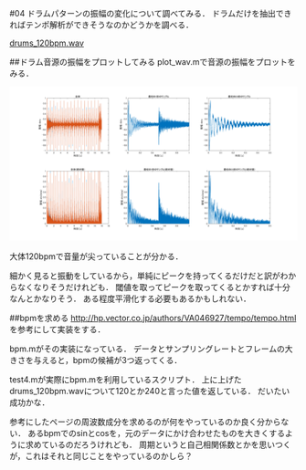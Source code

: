 #04
ドラムパターンの振幅の変化について調べてみる．
ドラムだけを抽出できればテンポ解析ができそうなのかどうかを調べる．

[drums_120bpm.wav](/6314089/Audio/drums_120bpm.wav)

##ドラム音源の振幅をプロットしてみる
plot_wav.mで音源の振幅をプロットをみる．

![img0](/6314089/04/img/0.png)

大体120bpmで音量が尖っていることが分かる．

細かく見ると振動をしているから，単純にピークを持ってくるだけだと訳がわからなくなりそうだけれども．
閾値を取ってピークを取ってくるとかすれば十分なんとかなりそう．
ある程度平滑化する必要もあるかもしれない．

##bpmを求める
http://hp.vector.co.jp/authors/VA046927/tempo/tempo.html
を参考にして実装をする．

bpm.mがその実装になっている．
データとサンプリングレートとフレームの大きさを与えると，bpmの候補が3つ返ってくる．

test4.mが実際にbpm.mを利用しているスクリプト．
上に上げたdrums_120bpm.wavについて120とか240と言った値を返している．
だいたい成功かな．

参考にしたページの周波数成分を求めるのが何をやっているのか良く分からない．
あるbpmでのsinとcosを，元のデータにかけ合わせたものを大きくするように求めているのだろうけれども．
周期というと自己相関係数とかを思いつくが，これはそれと同じことをやっているのかしら？
